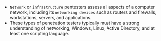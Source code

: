 - `Network` or `infrastructure` pentesters assess all aspects of a computer network, including its `networking devices` such as routers and firewalls, workstations, servers, and applications.
- These types of penetration testers typically must have a strong understanding of networking, Windows, Linux, Active Directory, and at least one scripting language.